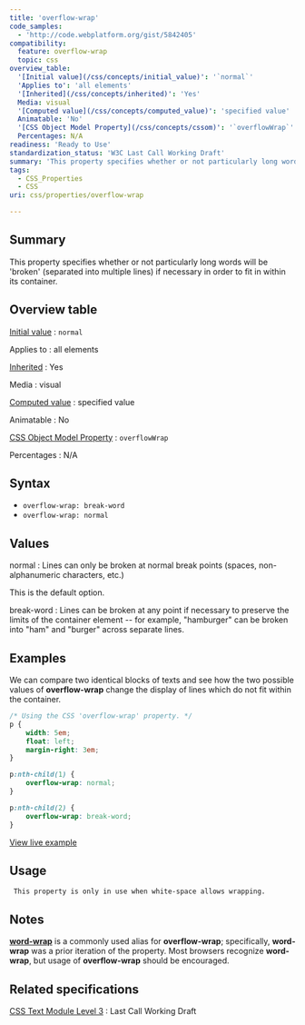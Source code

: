 ```yaml
---
title: 'overflow-wrap'
code_samples:
  - 'http://code.webplatform.org/gist/5842405'
compatibility:
  feature: overflow-wrap
  topic: css
overview_table:
  '[Initial value](/css/concepts/initial_value)': '`normal`'
  'Applies to': 'all elements'
  '[Inherited](/css/concepts/inherited)': 'Yes'
  Media: visual
  '[Computed value](/css/concepts/computed_value)': 'specified value'
  Animatable: 'No'
  '[CSS Object Model Property](/css/concepts/cssom)': '`overflowWrap`'
  Percentages: N/A
readiness: 'Ready to Use'
standardization_status: 'W3C Last Call Working Draft'
summary: 'This property specifies whether or not particularly long words will be ''broken'' (separated into multiple lines) if necessary in order to fit in within its container.'
tags:
  - CSS_Properties
  - CSS
uri: css/properties/overflow-wrap

---
```

## Summary

This property specifies whether or not particularly long words will be 'broken' (separated into multiple lines) if necessary in order to fit in within its container.

## Overview table

[Initial value](/css/concepts/initial_value)
:   `normal`

Applies to
:   all elements

[Inherited](/css/concepts/inherited)
:   Yes

Media
:   visual

[Computed value](/css/concepts/computed_value)
:   specified value

Animatable
:   No

[CSS Object Model Property](/css/concepts/cssom)
:   `overflowWrap`

Percentages
:   N/A

## Syntax

-   `overflow-wrap: break-word`
-   `overflow-wrap: normal`

## Values

normal
:   Lines can only be broken at normal break points (spaces, non-alphanumeric characters, etc.)

This is the default option.

break-word
:   Lines can be broken at any point if necessary to preserve the limits of the container element -- for example, "hamburger" can be broken into "ham" and "burger" across separate lines.

## Examples

We can compare two identical blocks of texts and see how the two possible values of **overflow-wrap** change the display of lines which do not fit within the container.

``` css
/* Using the CSS 'overflow-wrap' property. */
p {
    width: 5em;
    float: left;
    margin-right: 3em;
}

p:nth-child(1) {
    overflow-wrap: normal;
}

p:nth-child(2) {
    overflow-wrap: break-word;
}
```

[View live example](http://code.webplatform.org/gist/5842405)

## Usage

     This property is only in use when white-space allows wrapping.

## Notes

[**word-wrap**](/css/properties/word-wrap) is a commonly used alias for **overflow-wrap**; specifically, **word-wrap** was a prior iteration of the property. Most browsers recognize **word-wrap**, but usage of **overflow-wrap** should be encouraged.

## Related specifications

[CSS Text Module Level 3](http://www.w3.org/TR/css3-text/#overflow-wrap-property)
:   Last Call Working Draft
